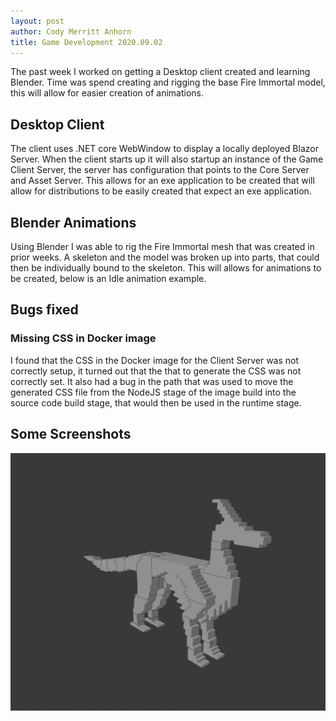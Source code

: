 ```yaml
---
layout: post
author: Cody Merritt Anhorn
title: Game Development 2020.09.02
---
```


The past week I worked on getting a Desktop client created and learning Blender. Time was spend creating and rigging the base Fire Immortal model, this will allow for easier creation of animations. 

## Desktop Client

The client uses .NET core WebWindow to display a locally deployed Blazor Server. When the client starts up it will also startup an instance of the Game Client Server, the server has configuration that points to the Core Server and Asset Server. This allows for an exe application to be created that will allow for distributions to be easily created that expect an exe application.  

## Blender Animations

Using Blender I was able to rig the Fire Immortal mesh that was created in prior weeks. A skeleton and the model was broken up into parts, that could then be individually bound to the skeleton. This will allows for animations to be created, below is an Idle animation example.  

## Bugs fixed

### Missing CSS in Docker image

I found that the CSS in the Docker image for the Client Server was not correctly setup, it turned out that the that to generate the CSS was not correctly set. It also had a bug in the path that was used to move the generated CSS file from the NodeJS stage of the image build into the source code build stage, that would then be used in the runtime stage.


## Some Screenshots 
![This is a gif of an model showing an Idle Animation.](/image/Posts/GameDevelopment/2020-02-09/Idle_Animation.gif)
